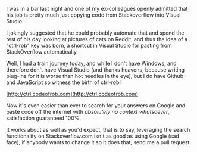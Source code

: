 I was in a bar last night and one of my ex-colleagues openly admitted that his job is pretty much just copying code from Stackoverflow into Visual Studio.

I jokingly suggested that he could probably automate that and spend the rest of his day looking at pictures of cats on Reddit, and thus the idea of a "ctrl-rob" key was born, a shortcut in Visual Studio for pasting from StackOverflow automatically.

Well, I had a train journey today, and while I don't have Windows, and therefore don't have Visual Studio (and thanks heavens, because writing plug-ins for it is worse than hot needles in the eye), but I do have Github and JavaScript so witness the birth of ctrl-rob!

[http://ctrl.codeofrob.com](http://ctrl.codeofrob.com)

Now it's even easier than ever to search for your answers on Google and paste code off the internet with *absolutely no context whatsoever*, satisfaction guaranteed 100%.

It works about as well as you'd expect, that is to say, leveraging the search functionality on Stackoverflow.com isn't as good as using Google (sad face), if anybody wants to change it so it does that, send me a pull request.
